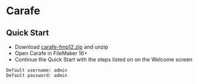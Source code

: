 # Carafe

## Quick Start

- Download [carafe-fmp12.zip](https://github.com/soliantconsulting/carafe/raw/0.5.0/carafe-fmp12.zip) and unzip
- Open Carafe in FileMaker 16+
- Continue the Quick Start with the steps listed on on the Welcome screen

```
Default username: admin
Default password: admin
```